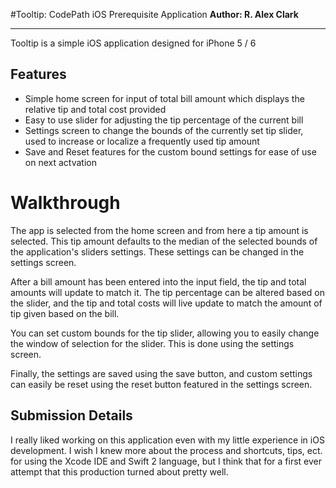 #Tooltip: CodePath iOS Prerequisite Application
__Author: R. Alex Clark__
***
Tooltip is a simple iOS application designed for iPhone 5 / 6  

## Features

* Simple home screen for input of total bill amount which displays the relative tip and total cost provided
* Easy to use slider for adjusting the tip percentage of the current bill
* Settings screen to change the bounds of the currently set tip slider, used to increase or localize a frequently used tip amount
* Save and Reset features for the custom bound settings for ease of use on next actvation

# Walkthrough

The app is selected from the home screen and from here a tip amount is selected. This tip amount defaults to the median of the selected bounds of the application's sliders settings. These settings can be changed in the settings screen.   

After a bill amount has been entered into the input field, the tip and total amounts will update to match it. The tip percentage can be altered based on the slider, and the tip and total costs will live update to match the amount of tip given based on the bill.

You can set custom bounds for the tip slider, allowing you to easily change the window of selection for the slider. This is done using the settings screen.

Finally, the settings are saved using the save button, and custom settings can easily be reset using the reset button featured in the settings screen.

## Submission Details

I really liked working on this application even with my little experience in iOS development. I wish I knew more about the process and shortcuts, tips, ect. for using the Xcode IDE and Swift 2 language, but I think that for a first ever attempt that this production turned about pretty well.

